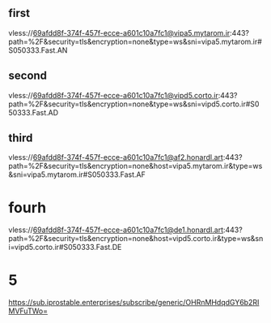 ## first

vless://69afdd8f-374f-457f-ecce-a601c10a7fc1@vipa5.mytarom.ir:443?path=%2F&security=tls&encryption=none&type=ws&sni=vipa5.mytarom.ir#S050333.Fast.AN

## second

vless://69afdd8f-374f-457f-ecce-a601c10a7fc1@vipd5.corto.ir:443?path=%2F&security=tls&encryption=none&type=ws&sni=vipd5.corto.ir#S050333.Fast.AD

## third

vless://69afdd8f-374f-457f-ecce-a601c10a7fc1@af2.honardl.art:443?path=%2F&security=tls&encryption=none&host=vipa5.mytarom.ir&type=ws&sni=vipa5.mytarom.ir#S050333.Fast.AF

# fourh

vless://69afdd8f-374f-457f-ecce-a601c10a7fc1@de1.honardl.art:443?path=%2F&security=tls&encryption=none&host=vipd5.corto.ir&type=ws&sni=vipd5.corto.ir#S050333.Fast.DE

# 5

https://sub.iprostable.enterprises/subscribe/generic/OHRnMHdqdGY6b2RIMVFuTWo=

